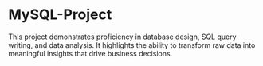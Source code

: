 # MySQL-Project
This project demonstrates proficiency in database design, SQL query writing, and data analysis. It highlights the ability to transform raw data into meaningful insights that drive business decisions.

